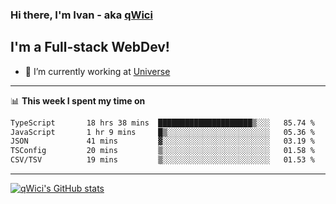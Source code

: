### Hi there, I'm Ivan - aka [qWici][website]

## I'm a Full-stack WebDev!
- 🔭 I’m currently working at [Universe][universe]

---

📊 **This week I spent my time on**
<!--START_SECTION:waka-->

```txt
TypeScript       18 hrs 38 mins  █████████████████████▒░░░   85.74 %
JavaScript       1 hr 9 mins     █▒░░░░░░░░░░░░░░░░░░░░░░░   05.36 %
JSON             41 mins         ▓░░░░░░░░░░░░░░░░░░░░░░░░   03.19 %
TSConfig         20 mins         ▒░░░░░░░░░░░░░░░░░░░░░░░░   01.58 %
CSV/TSV          19 mins         ▒░░░░░░░░░░░░░░░░░░░░░░░░   01.53 %
```

<!--END_SECTION:waka-->

---

[![qWici's GitHub stats](https://github-readme-stats.vercel.app/api?username=qWici)](https://github.com/qWici/github-readme-stats)

[website]: https://devkucher.com
[twitter]: https://twitter.com/KucherDev
[linkedin]: https://www.linkedin.com/in/ivankucher
[universe]: https://universeapps.limited
